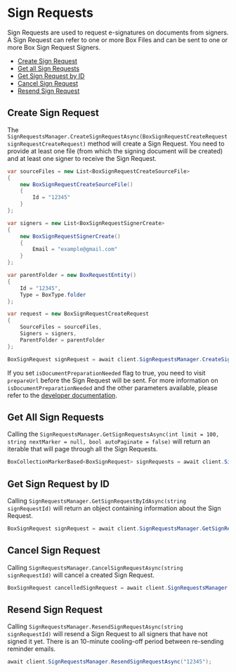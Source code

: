 Sign Requests
==================

Sign Requests are used to request e-signatures on documents from signers.  
A Sign Request can refer to one or more Box Files and can be sent to one or more Box Sign Request Signers.

<!-- START doctoc generated TOC please keep comment here to allow auto update -->
<!-- DON'T EDIT THIS SECTION, INSTEAD RE-RUN doctoc TO UPDATE -->


- [Create Sign Request](#create-sign-request)
- [Get all Sign Requests](#get-all-sign-requests)
- [Get Sign Request by ID](#get-sign-request-by-id)
- [Cancel Sign Request](#cancel-sign-request)
- [Resend Sign Request](#resend-sign-request)

<!-- END doctoc generated TOC please keep comment here to allow auto update -->

Create Sign Request
------------------------

The `SignRequestsManager.CreateSignRequestAsync(BoxSignRequestCreateRequest signRequestCreateRequest)`
method will create a Sign Request. You need to provide at least one file (from which the signing document will be created) and at least one signer to receive the Sign Request.

<!-- sample post_sign_requests -->
```c#
var sourceFiles = new List<BoxSignRequestCreateSourceFile>
{
    new BoxSignRequestCreateSourceFile()
    {
        Id = "12345"
    }
};

var signers = new List<BoxSignRequestSignerCreate>
{
    new BoxSignRequestSignerCreate()
    {
        Email = "example@gmail.com"
    }
};

var parentFolder = new BoxRequestEntity()
{
    Id = "12345",
    Type = BoxType.folder
};

var request = new BoxSignRequestCreateRequest
{
    SourceFiles = sourceFiles,
    Signers = signers,
    ParentFolder = parentFolder
};

BoxSignRequest signRequest = await client.SignRequestsManager.CreateSignRequestAsync(request);
```

If you set ```isDocumentPreparationNeeded``` flag to true, you need to visit ```prepareUrl``` before the Sign Request will be sent. 
For more information on ```isDocumentPreparationNeeded``` and the other parameters available, please refer to the [developer documentation](https://developer.box.com/guides/sign-request/).

Get All Sign Requests
------------------------

Calling the `SignRequestsManager.GetSignRequestsAsync(int limit = 100, string nextMarker = null, bool autoPaginate = false)`
will return an iterable that will page through all the Sign Requests.

<!-- sample get_sign_requests -->
```c#
BoxCollectionMarkerBased<BoxSignRequest> signRequests = await client.SignRequestsManager.GetSignRequestsAsync();
```

Get Sign Request by ID
------------------------

Calling `SignRequestsManager.GetSignRequestByIdAsync(string signRequestId)` will return an object
containing information about the Sign Request.

<!-- sample get_sign_requests_id -->
```c#
BoxSignRequest signRequest = await client.SignRequestsManager.GetSignRequestByIdAsync("12345");
```

Cancel Sign Request
------------------------

Calling `SignRequestsManager.CancelSignRequestAsync(string signRequestId)` will cancel a created Sign Request.

<!-- sample post_sign_requests_id_cancel -->
```c#
BoxSignRequest cancelledSignRequest = await client.SignRequestsManager.CancelSignRequestAsync("12345");
```

Resend Sign Request
------------------------

Calling `SignRequestsManager.ResendSignRequestAsync(string signRequestId)` will resend a Sign Request to all signers that have not signed it yet.
There is an 10-minute cooling-off period between re-sending reminder emails.

<!-- sample post_sign_requests_id_resend -->
```c#
await client.SignRequestsManager.ResendSignRequestAsync("12345");
```
